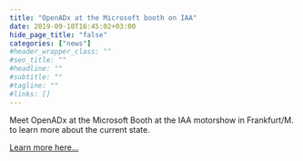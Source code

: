```yaml
---
title: "OpenADx at the Microsoft booth on IAA"
date: 2019-09-10T16:45:02+03:00
hide_page_title: "false"
categories: ["news"]
#header_wrapper_class: ""
#seo_title: ""
#headline: ""
#subtitle: ""
#tagline: ""
#links: []
---
```


 Meet OpenADx at the Microsoft Booth at the IAA motorshow in Frankfurt/M. to learn more about the current state.

[Learn more here...](https://blogs.microsoft.com/blog/2019/09/08/microsoft-expands-its-automotive-partner-ecosystem-to-power-the-future-of-mobility/)